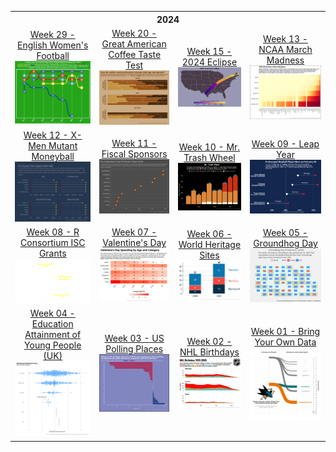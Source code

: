 <table>
<thread>
  <th colspan="4">2024</th>

<tr>
    <td align="center">
      <a href="https://github.com/hdailey/TidyTuesday/tree/main/2024/2024-07-16_EnglishWomensFootball">
        Week 29 - English Women's Football
      </a>
      <img src="https://github.com/hdailey/TidyTuesday/blob/main/2024/2024-07-16_EnglishWomensFootball/2024-07-24_TT.png" width = "250">
  </td>
  
  <td align="center">
      <a href="https://github.com/hdailey/TidyTuesday/tree/main/2024/2024-05-14_Coffee">
        Week 20 - Great American Coffee Taste Test
      </a>
      <img src="https://github.com/hdailey/TidyTuesday/blob/main/2024/2024-05-14_Coffee/2024-08-06_TT.png" width = "250">
  </td>
  
  <td align="center">
      <a href="https://github.com/hdailey/TidyTuesday/tree/main/2024/2024-04-02_Eclipse">
        Week 15 - 2024 Eclipse
      </a>
      <img src="https://github.com/hdailey/TidyTuesday/blob/main/2024/2024-04-02_Eclipse/2024-04-09_TT.png" width = "250">
  </td>
   
  <td align="center">
      <a href="https://github.com/hdailey/TidyTuesday/tree/main/2024/2024-03-26_MarchMadness">
        Week 13 - NCAA March Madness
      </a>
      <img src="https://github.com/hdailey/TidyTuesday/blob/main/2024/2024-03-26_MarchMadness/2024-03-28_TT.png" width = "250">
    </td>
</tr>

<tr>
    <td align="center">
      <a href=https://github.com/hdailey/TidyTuesday/tree/main/2024/2024-03-19_XMen">
        Week 12 - X-Men Mutant Moneyball
      </a>
      <img src="https://github.com/hdailey/TidyTuesday/blob/main/2024/2024-03-19_XMen/2024-03-20_TT.png">
    </td>
  
   <td align="center">
      <a href=https://github.com/hdailey/TidyTuesday/tree/main/2024/2024-03-12_FiscalSponsors">
        Week 11 - Fiscal Sponsors
      </a>
      <img src="https://github.com/hdailey/TidyTuesday/blob/main/2024/2024-03-12_FiscalSponsors/2024-03-19_TT.png">
    </td>
  
   <td align="center">
      <a href=https://github.com/hdailey/TidyTuesday/tree/main/2024/2024-03-05_MrTrash">
        Week 10 - Mr. Trash Wheel
      </a>
      <img src="https://github.com/hdailey/TidyTuesday/blob/main/2024/2024-03-05_MrTrash/2024-03-07_TT.png">
    </td>
  
  <td align="center">
    <a href="https://github.com/hdailey/TidyTuesday/tree/main/2024/2024-02-27_LeapYear">
      Week 09 - Leap Year
    </a>
    <img src="https://github.com/hdailey/TidyTuesday/blob/main/2024/2024-02-27_LeapYear/2024-02-29_TT.png">
  </td>
</tr>
  
<tr>
  <td align="center">
    <a href="https://github.com/hdailey/TidyTuesday/tree/main/2024/2024-02-20_RGrants">
      Week 08 - R Consortium ISC Grants
    </a>
    <img src="https://github.com/hdailey/TidyTuesday/blob/main/2024/2024-02-20_RGrants/2024-02-20_TT.png">
  </td>
  
  <td align="center">
    <a href="https://github.com/hdailey/TidyTuesday/tree/main/2024/2024-02-13_ValentinesDay">
    Week 07 - Valentine's Day
    </a>
  <img src="https://github.com/hdailey/TidyTuesday/blob/main/2024/2024-02-13_ValentinesDay/2024-02-20_TT.png">
  </td>
  
  <td align="center">
    <a href="https://github.com/hdailey/TidyTuesday/tree/main/2024/2024-02-06_UNESCO">
    Week 06 - World Heritage Sites
    </a>
  <img src="https://github.com/hdailey/TidyTuesday/blob/main/2024/2024-02-06_UNESCO/2024-02-06_TT.png">
  </td>
  
 <td align="center">
  <a href="https://github.com/hdaiey/TidyTuesday/tree/main/2024/2024-01-31_GroundhogDay">
  Week 05 - Groundhog Day
  </a>
<img src="https://github.com/hdailey/TidyTuesday/blob/main/2024/2024-01-31_GroundhogDay/2024-02-06_TT.png">
</td> 
</tr>
    
<tr> 
<td align="center">
  <a href="https://github.com/hdaiey/TidyTuesday/tree/main/2024/2024-01-23_UKEducation">
  Week 04 - Education Attainment of Young People (UK)
  </a>
<img src="https://github.com/hdailey/TidyTuesday/blob/main/2024/2024-01-23_UKEducation/2024-01-23_TT.png">
</td>

<td align="center">
  <a href="https://github.com/hdailey/TidyTuesday/tree/main/2024/2024-01-16_USPollingPlaces">
  Week 03 - US Polling Places
  </a>
<img src="https://github.com/hdailey/TidyTuesday/blob/main/2024/2024-01-16_USPollingPlaces/2024-01-16_TT.png">
</td>

<td align="center">
  <a href="https://github.com/hdailey/TidyTuesday/tree/main/2024/2024-01-09_NHLBirthdays">
  Week 02 - NHL Birthdays
  </a>
<img src="https://github.com/hdailey/TidyTuesday/blob/main/2024/2024-01-09_NHLBirthdays/2024-01-09_TT.png">
</td>

<td align="center">
   <a href="https://github.com/hdailey/TidyTuesday/tree/main/2024/2024-01-02_BringYourOwn">
  Week 01 - Bring Your Own Data
  </a>
<img src="https://github.com/hdailey/TidyTuesday/blob/main/2024/2024-01-02_BringYourOwn/2024-01-03_TT.png"> 
  </td>
</tr>

</thread>
</table>
